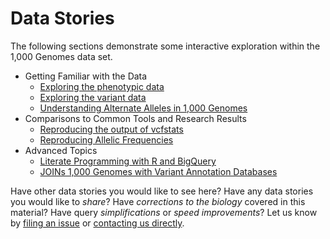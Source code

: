 Data Stories
==========================

The following sections demonstrate some interactive exploration within the 1,000 Genomes data set.  

 * Getting Familiar with the Data
   * [Exploring the phenotypic data](./exploring-the-phenotypic-data)
   * [Exploring the variant data](./exploring-the-variant-data)
   * [Understanding Alternate Alleles in 1,000 Genomes](./understanding-alternate-alleles)
 * Comparisons to Common Tools and Research Results
   * [Reproducing the output of vcfstats](./reproducing-vcfstats)
   * [Reproducing Allelic Frequencies](./reproducing-allelic-frequencies)
 * Advanced Topics
   * [Literate Programming with R and BigQuery](./literate-programming-demo)
   * [JOINs 1,000 Genomes with Variant Annotation Databases](./annotation-joins)

Have other data stories you would like to see here?  Have any data stories you would like to *share*?  Have *corrections to the biology* covered in this material?  Have query *simplifications* or *speed improvements*?  Let us know by [filing an issue](https://github.com/GoogleCloudPlatform/genomics-bigquery/issues) or [contacting us directly](mailto:google-genomics-contact@googlegroups.com).
